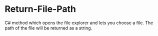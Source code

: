# Return-File-Path
C# method which opens the file explorer and lets you choose a file. The path of the file will be returned as a string.
